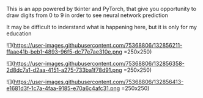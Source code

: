 This is an app powered by tkinter and PyTorch, that give you opportunity to draw digits from 0 to 9 in order to see neural network prediction

It may be difficult to inderstand what is happening here, but it is only for my education 

![](https://user-images.githubusercontent.com/75368806/132856211-ffaae41b-beb1-4893-96f5-dc77e7ae310e.png =250x250)

![](https://user-images.githubusercontent.com/75368806/132856358-2d8dc7a1-d2aa-4151-a275-733ba1f78d91.png =250x250)

![](https://user-images.githubusercontent.com/75368806/132856413-e1681d3f-1c7a-4faa-9185-e70a6c4afc31.png =250x250)
